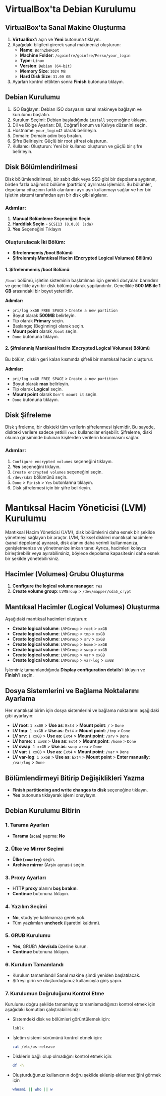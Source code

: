 #  VirtualBox'ta Debian Kurulumu

## VirtualBox'ta Sanal Makine Oluşturma

1. **VirtualBox**'ı açın ve **Yeni** butonuna tıklayın.
2. Aşağıdaki bilgileri girerek sanal makinenizi oluşturun:
   - **Name**: `Born2beRoot`
   - **Machine Folder**: `/sgoinfre/goinfre/Perso/your_login`
   - **Type**: `Linux`
   - **Version**: `Debian (64-bit)`
   - **Memory Size**: `1024 MB`
   - **Hard Disk Size**: `31.00 GB`
3. Ayarları kontrol ettikten sonra **Finish** butonuna tıklayın.

## Debian Kurulumu
1. ISO Bağlayın: Debian ISO dosyasını sanal makineye bağlayın ve kurulumu başlatın.
3. Kurulum Seçimi: Debian başladığında `install` seçeneğine tıklayın.
4. Dil ve Bölge Ayarları: Dil, Coğrafi konum ve Kalvye düzenini seçin.
5. Hostname: `your_login42` olarak belirleyin.
6. Domain: Domain adını boş bırakın.
7. Şifre Belirleyin: Güçlü bir root şifresi oluşturun.
8. Kullanıcı Oluşturun: Yeni bir kullanıcı oluşturun ve güçlü bir şifre belirleyin.

## Disk Bölümlendirilmesi

Disk bölümlendirilmesi, bir sabit disk veya SSD gibi bir depolama aygıtının, birden fazla bağımsız bölüme (partition) ayrılması işlemidir. Bu bölümler, depolama cihazının farklı alanlarını ayrı ayrı kullanmayı sağlar ve her biri işletim sistemi tarafından ayrı bir disk gibi algılanır.

### Adımlar:
1. **Manual Bölümleme Seçeneğini Seçin**
2. **Harddisk Seçin** - `SCSI13 (0,0,0) (sda)`
3. **Yes** Seçeneğini Tıklayın

### Oluşturulacak İki Bölüm:
- **Şifrelenmemiş /boot Bölümü**
- **Şifrelenmiş Mantıksal Hacim (Encrypted Logical Volumes) Bölümü**

#### 1. **Şifrelenmemiş /boot Bölümü**
`/boot` bölümü, işletim sisteminin başlatılması için gerekli dosyaları barındırır ve genellikle ayrı bir disk bölümü olarak yapılandırılır. Genellikle **500 MB ile 1 GB** arasındaki bir boyut yeterlidir.

**Adımlar:**
- `pri/log xxGB FREE SPACE` > `Create a new partition`
- Boyut olarak **500MB** belirleyin.
- Tip olarak **Primary** seçin.
- Başlangıç (Beginning) olarak seçin.
- **Mount point** olarak `/boot` seçin.
- `Done` butonuna tıklayın.

#### 2. **Şifrelenmiş Mantıksal Hacim (Encrypted Logical Volumes) Bölümü**
Bu bölüm, diskin geri kalan kısmında şifreli bir mantıksal hacim oluşturur.

**Adımlar:**
- `pri/log xxGB FREE SPACE` > `Create a new partition`
- Boyut olarak **max** belirleyin.
- Tip olarak **Logical** seçin.
- **Mount point** olarak `Don't mount it` seçin.
- `Done` butonuna tıklayın.

## Disk Şifreleme

Disk şifreleme, bir diskteki tüm verilerin şifrelenmesi işlemidir. Bu sayede, diskteki verilere sadece yetkili `root` kullanıcılar erişebilir. Şifreleme, diski okuma girişiminde bulunan kişilerden verilerin korunmasını sağlar.

### Adımlar:
1. `Configure encrypted volumes` seçeneğini tıklayın.
2. **Yes** seçeneğini tıklayın.
3. `Create encrypted volumes` seçeneğini seçin.
4. `/dev/sda5` bölümünü seçin.
5. `Done` > `Finish` > `Yes` butonlarına tıklayın.
6. Disk şifrelemesi için bir şifre belirleyin.

# Mantıksal Hacim Yöneticisi (LVM) Kurulumu

Mantıksal Hacim Yöneticisi (LVM), disk bölümlerini daha esnek bir şekilde yönetmeyi sağlayan bir araçtır. LVM, fiziksel diskleri mantıksal hacimlere (sanal depolama) ayırarak, disk alanını daha verimli kullanmanıza, genişletmenize ve yönetmenize imkan tanır. Ayrıca, hacimleri kolayca birleştirebilir veya ayırabilirsiniz, böylece depolama kapasitesini daha esnek bir şekilde yönetebilirsiniz.

## Hacimler (Volumes) Grubu Oluşturma

1. **Configure the logical volume manager**: `Yes`
2. **Create volume group**: `LVMGroup` > `/dev/mapper/sda5_crypt`

## Mantıksal Hacimler (Logical Volumes) Oluşturma

Aşağıdaki mantıksal hacimleri oluşturun:

- **Create logical volume**: `LVMGroup` > `root` > `xxGB`
- **Create logical volume**: `LVMGroup` > `tmp` > `xxGB`
- **Create logical volume**: `LVMGroup` > `srv` > `xxGB`
- **Create logical volume**: `LVMGroup` > `home` > `xxGB`
- **Create logical volume**: `LVMGroup` > `swap` > `xxGB`
- **Create logical volume**: `LVMGroup` > `var` > `xxGB`
- **Create logical volume**: `LVMGroup` > `var-log` > `xxGB`

İşleminiz tamamlandığında **Display configuration details**'i tıklayın ve **Finish**'i seçin.

## Dosya Sistemlerini ve Bağlama Noktalarını Ayarlama

Her mantıksal birim için dosya sistemlerini ve bağlama noktalarını aşağıdaki gibi ayarlayın:

- **LV root**: `1 xxGB` > **Use as**: `Ext4` > **Mount point**: `/` > `Done`
- **LV tmp**: `1 xxGB` > **Use as**: `Ext4` > **Mount point**: `/tmp` > `Done`
- **LV srv**: `1 xxGB` > **Use as**: `Ext4` > **Mount point**: `/srv` > `Done`
- **LV home**: `1 xxGB` > **Use as**: `Ext4` > **Mount point**: `/home` > `Done`
- **LV swap**: `1 xxGB` > **Use as**: `swap area` > `Done`
- **LV var**: `1 xxGB` > **Use as**: `Ext4` > **Mount point**: `/var` > `Done`
- **LV var-log**: `1 xxGB` > **Use as**: `Ext4` > **Mount point** > **Enter manually**: `/var/log` > `Done`

## Bölümlendirmeyi Bitirip Değişiklikleri Yazma

- **Finish partitioning and write changes to disk** seçeneğine tıklayın.
- **Yes** butonuna tıklayarak işlemi onaylayın.


## Debian Kurulumu Bitirin

### 1. Tarama Ayarları
- **Tarama (`scan`)** yapma: **No**

### 2. Ülke ve Mirror Seçimi
- **Ülke (`country`)** seçin.
- **Archive mirror** (Arşiv aynası) seçin.

### 3. Proxy Ayarları
- **HTTP proxy** alanını **boş bırakın**.
- **Continue** butonuna tıklayın.

### 4. Yazılım Seçimi
- **No**, study'ye katılmanıza gerek yok.
- Tüm yazılımları **uncheck** (işaretini kaldırın).

### 5. GRUB Kurulumu
- **Yes**, GRUB'ı **/dev/sda** üzerine kurun.
- **Continue** butonuna tıklayın.

### 6. Kurulum Tamamlandı
- Kurulum tamamlandı! Sanal makine şimdi yeniden başlatılacak.
- Şifreyi girin ve oluşturduğunuz kullanıcıyla giriş yapın.

### 7. Kurulumun Doğruluğunu Kontrol Etme
Kurulumu doğru şekilde tamamlayıp tamamlamadığınızı kontrol etmek için aşağıdaki komutları çalıştırabilirsiniz:
   - Sistemdeki disk ve bölümleri görüntülemek için:
      ```bash
      lsblk
      ```
   - İşletim sistemi sürümünü kontrol etmek için:
      ```bash
      cat /etc/os-release
      ```
   - Disklerin bağlı olup olmadığını kontrol etmek için:
      ```bash
      df -h
      ```
   - Oluşturduğunuz kullanıcının doğru şekilde eklenip eklenmediğini görmek için
      ```bash
      whoami || who || w
      ```

